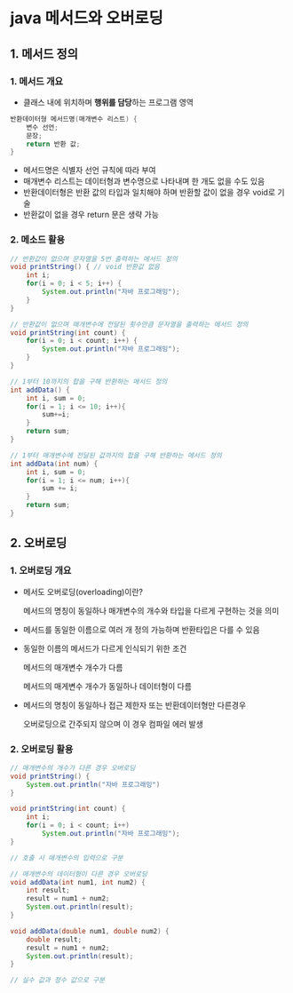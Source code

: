 

# java 메서드와 오버로딩

## 1. 메서드 정의

### 1. 메서드 개요

- 클래스 내에 위치하며 **행위를 담당**하는 프로그램 영역

```java
반환데이터형 메서드명(매개변수 리스트) {
	변수 선언;
	문장;
	return 반환 값;
}
```

- 메서드명은 식별자 선언 규칙에 따라 부여
- 매개변수 리스트는 데이터형과 변수명으로 나타내며 한 개도 없을 수도 있음
- 반환데이터형은 반환 값의 타입과 일치해야 하며 반환할 값이 없을 경우 void로 기술
- 반환값이 없을 경우 return 문은 생략 가능

### 2. 메소드 활용

```java
// 반환값이 없으며 문자열을 5번 출력하는 메서드 정의
void printString() { // void 반환값 없음
    int i;
    for(i = 0; i < 5; i++) {
        System.out.println("자바 프로그래밍");
    }
}
```

```java
// 반환값이 없으며 매개변수에 전달된 횟수만큼 문자열을 출력하는 메서드 정의
void printString(int count) {
    for(i = 0; i < count; i++) {
        System.out.println("자바 프로그래밍");
    }
}
```

```java
// 1부터 10까지의 합을 구해 반환하는 메서드 정의
int addData() {
	int i, sum = 0;
    for(i = 1; i <= 10; i++){
        sum+=i;
    }
    return sum;
}
```

```java
// 1부터 매개변수에 전달된 값까지의 합을 구해 반환하는 메서드 정의
int addData(int num) {
    int i, sum = 0;
    for(i = 1; i <= num; i++){
        sum += i;
    }
    return sum;
}
```

## 2. 오버로딩

### 1. 오버로딩 개요

- 메서도 오버로딩(overloading)이란?

  메서드의 명칭이 동일하나 매개변수의 개수와 타입을 다르게 구현하는 것을 의미

- 메서드를 동일한 이름으로 여러 개 정의 가능하며 반환타입은 다를 수 있음

- 동일한 이름의 메서드가 다르게 인식되기 위한 조건

  메서드의 매개변수 개수가 다름

  메서드의 매게변수 개수가 동일하나 데이터형이 다름

- 메서드의 명칭이 동일하나 접근 제한자 또는 반환데이터형만 다른경우

  오버로딩으로 간주되지 않으며 이 경우 컴파일 에러 발생

### 2. 오버로딩 활용

```java
// 매개변수의 개수가 다른 경우 오버로딩
void printString() {
    System.out.println("자바 프로그래밍")
}

void printString(int count) {
    int i;
    for(i = 0; i < count; i++)
        System.out.println("자바 프로그래밍");
}

// 호출 시 매개변수의 입력으로 구분
```

```java
// 매개변수의 데이터형이 다른 경우 오버로딩
void addData(int num1, int num2) {
    int result;
    result = num1 + num2;
    System.out.println(result);
}

void addData(double num1, double num2) {
    double result;
    result = num1 + num2;
    System.out.println(result);
}

// 실수 값과 정수 값으로 구분
```

